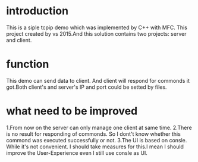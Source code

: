 # introduction
This is a siple tcpip demo which was implemented by C++ with MFC. This project created by vs 2015.And this solution contains two projects: server and client.

# function
This demo can send data to client. And client will respond for commonds it got.Both client's and server's IP and port could be setted by files.

# what need to be improved
1.From now on the server can only manage one client at same time.
2.There is no result for responding of commonds. So I dont't know whether this commond was executed successfully or not.
3.The UI is based on consle. While it's not convenient. I should take measures for this.I mean I should improve the User-Experience even I still use consle as UI.
